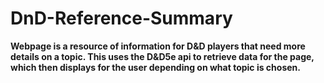 # DnD-Reference-Summary
**Webpage is a resource of information for D&D players that need more details on a topic. This uses the D&D5e api to retrieve data for the page, which then displays for the user depending on what topic is chosen.**
